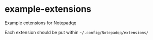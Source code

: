 # example-extensions
Example extensions for Notepadqq

Each extension should be put within `~/.config/Notepadqq/extensions/`
